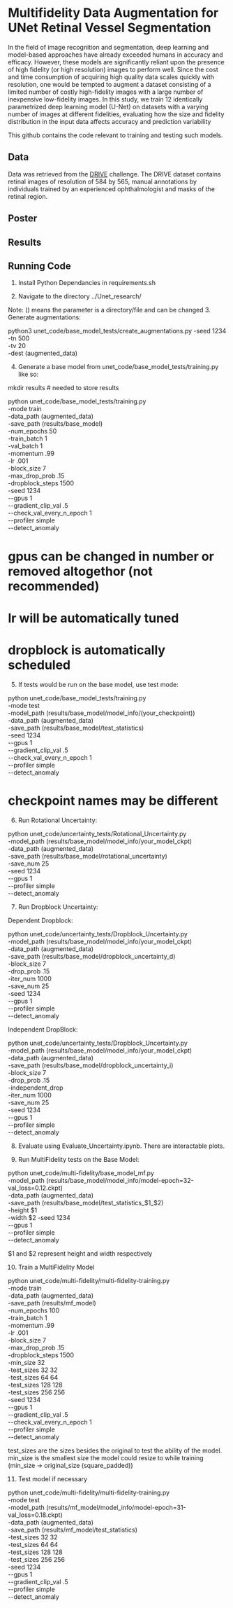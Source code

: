 # Multifidelity Data Augmentation for UNet Retinal Vessel Segmentation

In the field of image recognition and segmentation, deep learning and model-based
approaches have already exceeded humans in accuracy and efficacy. However, these
models are significantly reliant upon the presence of high fidelity (or high resolution)
images to perform well. Since the cost and time consumption of acquiring high
quality data scales quickly with resolution, one would be tempted to augment a
dataset consisting of a limited number of costly high-fidelity images with a large
number of inexpensive low-fidelity images.
In this study, we train 12 identically parametrized deep learning model (U-Net) on
datasets with a varying number of images at different fidelities, evaluating how the
size and fidelity distribution in the input data affects accuracy and prediction
variability

This github contains the code relevant to training and testing such models.

## Data

Data was retrieved from the [DRIVE](https://drive.grand-challenge.org/) challenge. The DRIVE dataset contains retinal images of resolution of 584
by 565, manual annotations by individuals trained by an experienced ophthalmologist and masks of the retinal region.

## Poster

## Results

## Running Code


1. Install Python Dependancies in requirements.sh

2. Navigate to the directory ../Unet_research/

Note: () means the parameter is a directory/file and can be changed
3. Generate augmentations: 

python3 unet_code/base_model_tests/create_augmentations.py -seed 1234 \
                                    -tn 500 \
                                    -tv 20 \
                                    -dest (augmented_data)


4. Generate a base model from unet_code/base_model_tests/training.py like so:

mkdir results # needed to store results

python unet_code/base_model_tests/training.py \
                -mode train \
                -data_path (augmented_data) \
                -save_path (results/base_model) \
                -num_epochs 50 \
                -train_batch 1 \
                -val_batch 1 \
                -momentum .99 \
                -lr .001 \
                -block_size 7 \
                -max_drop_prob .15 \
                -dropblock_steps 1500 \
                -seed 1234 \
                --gpus 1 \
                --gradient_clip_val .5 \
                --check_val_every_n_epoch 1 \
                --profiler simple \
                --detect_anomaly

# gpus can be changed in number or removed altogethor (not recommended)
# lr will be automatically tuned
# dropblock is automatically scheduled

5. If tests would be run on the base model, use test mode:

python unet_code/base_model_tests/training.py \
                -mode test \
                -model_path (results/base_model/model_info/(your_checkpoint)) \
                -data_path (augmented_data) \
                -save_path (results/base_model/test_statistics) \
                -seed 1234 \
                --gpus 1 \
                --gradient_clip_val .5 \
                --check_val_every_n_epoch 1 \
                --profiler simple \
                --detect_anomaly

# checkpoint names may be different

6. Run Rotational Uncertainty:

python unet_code/uncertainty_tests/Rotational_Uncertainty.py \
                -model_path (results/base_model/model_info/your_model_ckpt) \
                -data_path (augmented_data) \
                -save_path (results/base_model/rotational_uncertainty) \
                -save_num 25 \
                -seed 1234 \
                --gpus 1 \
                --profiler simple \
                --detect_anomaly

7. Run Dropblock Uncertainty:

Dependent Dropblock:

python unet_code/uncertainty_tests/Dropblock_Uncertainty.py \
                -model_path (results/base_model/model_info/your_model_ckpt) \
                -data_path (augmented_data) \
                -save_path (results/base_model/dropblock_uncertainty_d) \
                -block_size 7 \
                -drop_prob .15 \
                -iter_num 1000 \
                -save_num 25 \
                -seed 1234 \
                --gpus 1 \
                --profiler simple \
                --detect_anomaly

Independent DropBlock:

python unet_code/uncertainty_tests/Dropblock_Uncertainty.py \
                -model_path (results/base_model/model_info/your_model_ckpt) \
                -data_path (augmented_data) \
                -save_path (results/base_model/dropblock_uncertainty_i) \
                -block_size 7 \
                -drop_prob .15 \
                -independent_drop \
                -iter_num 1000 \
                -save_num 25 \
                -seed 1234 \
                --gpus 1 \
                --profiler simple \
                --detect_anomaly

8. Evaluate using Evaluate_Uncertainty.ipynb. There are interactable plots.

9. Run MultiFidelity tests on the Base Model:

python unet_code/multi-fidelity/base_model_mf.py \
                -model_path (results/base_model/model_info/model-epoch=32-val_loss=0.12.ckpt) \
                -data_path (augmented_data) \
                -save_path (results/base_model/test_statistics_$1_$2) \
                -height $1 \
                -width $2
                -seed 1234 \
                --gpus 1 \
                --profiler simple \
                --detect_anomaly

$1 and $2 represent height and width respectively

10. Train a MultiFidelity Model

python unet_code/multi-fidelity/multi-fidelity-training.py \
                -mode train \
                -data_path (augmented_data) \
                -save_path (results/mf_model) \
                -num_epochs 100 \
                -train_batch 1 \
                -momentum .99 \
                -lr .001 \
                -block_size 7 \
                -max_drop_prob .15 \
                -dropblock_steps 1500 \
                -min_size 32 \
                -test_sizes 32 32 \
                -test_sizes 64 64 \
                -test_sizes 128 128 \
                -test_sizes 256 256 \
                -seed 1234 \
                --gpus 1 \
                --gradient_clip_val .5 \
                --check_val_every_n_epoch 1 \
                --profiler simple \
                --detect_anomaly

test_sizes are the sizes besides the original to test the ability of the model.
min_size is the smallest size the model could resize to while training (min_size -> original_size (square_padded))

11. Test model if necessary

python unet_code/multi-fidelity/multi-fidelity-training.py \
                -mode test \
                -model_path (results/mf_model/model_info/model-epoch=31-val_loss=0.18.ckpt) \
                -data_path (augmented_data) \
                -save_path (results/mf_model/test_statistics) \
                -test_sizes 32 32 \
                -test_sizes 64 64 \
                -test_sizes 128 128 \
                -test_sizes 256 256 \
                -seed 1234 \
                --gpus 1 \
                --gradient_clip_val .5 \
                --profiler simple \
                --detect_anomaly


